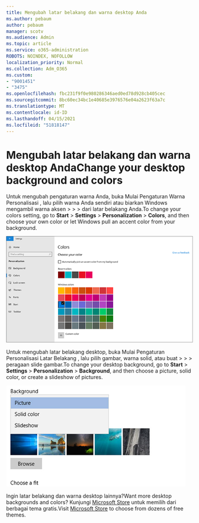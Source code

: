 ```yaml
---
title: Mengubah latar belakang dan warna desktop Anda
ms.author: pebaum
author: pebaum
manager: scotv
ms.audience: Admin
ms.topic: article
ms.service: o365-administration
ROBOTS: NOINDEX, NOFOLLOW
localization_priority: Normal
ms.collection: Adm_O365
ms.custom:
- "9001451"
- "3475"
ms.openlocfilehash: fbc231f9f0e980286346aed0ed78d928cb405cec
ms.sourcegitcommit: 8bc60ec34bc1e40685e3976576e04a2623f63a7c
ms.translationtype: MT
ms.contentlocale: id-ID
ms.lasthandoff: 04/15/2021
ms.locfileid: "51818147"
---
```

# <a name="change-your-desktop-background-and-colors"></a><span data-ttu-id="213e7-102">Mengubah latar belakang dan warna desktop Anda</span><span class="sxs-lookup"><span data-stu-id="213e7-102">Change your desktop background and colors</span></span>

<span data-ttu-id="213e7-103">Untuk mengubah pengaturan warna Anda, buka Mulai Pengaturan Warna Personalisasi , lalu pilih warna Anda sendiri atau biarkan Windows mengambil warna aksen  >    >    >  dari latar belakang Anda.</span><span class="sxs-lookup"><span data-stu-id="213e7-103">To change your colors setting, go to **Start** > **Settings** > **Personalization** > **Colors**, and then choose your own color or let Windows pull an accent color from your background.</span></span>

![Personalisasikan warna Anda di Windows.](media/windows-personalization-colors.png)

<span data-ttu-id="213e7-105">Untuk mengubah latar belakang desktop, buka Mulai Pengaturan Personalisasi Latar Belakang , lalu pilih gambar, warna solid, atau buat  >    >    >  peragaan slide gambar.</span><span class="sxs-lookup"><span data-stu-id="213e7-105">To change your desktop background, go to **Start** > **Settings** > **Personalization** > **Background**, and then choose a picture, solid color, or create a slideshow of pictures.</span></span> 

![Mengubah latar belakang desktop Windows Anda.](media/windows-desktop-background.png)

<span data-ttu-id="213e7-107">Ingin latar belakang dan warna desktop lainnya?</span><span class="sxs-lookup"><span data-stu-id="213e7-107">Want more desktop backgrounds and colors?</span></span> <span data-ttu-id="213e7-108">Kunjungi [Microsoft Store](https://www.microsoft.com/store/collections/windowsthemes) untuk memilih dari berbagai tema gratis.</span><span class="sxs-lookup"><span data-stu-id="213e7-108">Visit [Microsoft Store](https://www.microsoft.com/store/collections/windowsthemes) to choose from dozens of free themes.</span></span>
